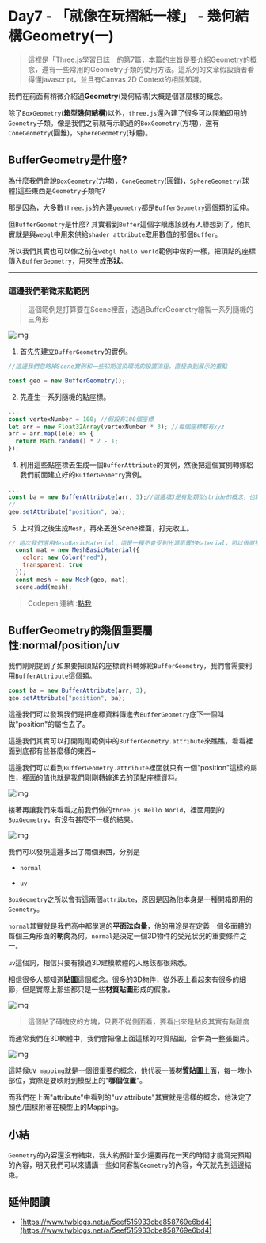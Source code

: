 # Day7 - 「就像在玩摺紙一樣」 - 幾何結構Geometry(一)  

> 這裡是「Three.js學習日誌」的第7篇，本篇的主旨是要介紹Geometry的概念，還有一些常用的Geometry子類的使用方法。這系列的文章假設讀者看得懂javascript，並且有Canvas 2D Context的相關知識。

我們在前面有稍微介紹過**Geometry**(幾何結構)大概是個甚麼樣的概念。

除了`BoxGeometry`(**箱型幾何結構**)以外，`three.js`還內建了很多可以開箱即用的`Geometry`子類。像是我們之前就有示範過的`BoxGeometry`(方塊)，還有`ConeGeometry`(圓錐)，`SphereGeometry`(球體)。 

## BufferGeometry是什麼?

為什麼我們會說`BoxGeometry`(方塊)，`ConeGeometry`(圓錐)，`SphereGeometry`(球體)這些東西是`Geometry`子類呢?

那是因為，大多數`three.js`的內建`geometry`都是`BufferGeometry`這個類的延伸。

但`BufferGeometry`是什麼? 其實看到`Buffer`這個字眼應該就有人聯想到了，他其實就是與`webgl`中用來供給`shader attribute`取用數值的那個`Buffer`。

所以我們其實也可以像之前在`webgl hello world`範例中做的一樣，把頂點的座標傳入`BufferGeometry`，用來生成**形狀**。

---

### 這邊我們稍微來點範例

> 這個範例是打算要在Scene裡面，透過BufferGeometry繪製一系列隨機的三角形


![img](https://i.imgur.com/uJNz55v.gif)


1. 首先先建立`BufferGeometry`的實例。

```javascript
//這邊我們忽略掉Scene實例和一些初期渲染環境的設置流程，直接來到展示的重點

const geo = new BufferGeometry();

```

2. 先產生一系列隨機的點座標。

```javascript
...
const vertexNumber = 100; //假設有100個座標
let arr = new Float32Array(vertexNumber * 3); //每個座標都有xyz
arr = arr.map((ele) => {
  return Math.random() * 2 - 1;
});
```

4. 利用這些點座標去生成一個`BufferAttribute`的實例，然後把這個實例轉嫁給我們前面建立好的`BufferGeometry`實例。

```javascript
...
const ba = new BufferAttribute(arr, 3);//這邊填3是有點類似stride的概念，也就是每三個算一組
// 
geo.setAttribute("position", ba);

```


5. 上材質之後生成`Mesh`，再來丟進Scene裡面，打完收工。

```javascript
// 這次我們選用MeshBasicMaterial，這是一種不會受到光源影響的Material，可以很直接地呈現出顏色
  const mat = new MeshBasicMaterial({
    color: new Color("red"),
    transparent: true
  });
  const mesh = new Mesh(geo, mat);
  scene.add(mesh);

```

> Codepen 連結 :[點我](https://codepen.io/mizok/pen/qBYPpNz)



## BufferGeometry的幾個重要屬性:normal/position/uv

我們剛剛提到了如果要把頂點的座標資料轉嫁給`BufferGeometry`，我們會需要利用`BufferAttribute`這個類。

```javascript
const ba = new BufferAttribute(arr, 3);
geo.setAttribute("position", ba);
```

這邊我們可以發現我們是把座標資料傳進去`BufferGeometry`底下一個叫做"position"的屬性去了。

這邊我們其實可以打開剛剛範例中的`BufferGeometry.attribute`來瞧瞧，看看裡面到底都有些甚麼樣的東西~

這邊我們可以看到`BufferGeometry.attribute`裡面就只有一個"position"這樣的屬性，裡面的值也就是我們剛剛轉嫁進去的頂點座標資料。

![img](https://i.imgur.com/mN5noUv.png)

接著再讓我們來看看之前我們做的`three.js Hello World`，裡面用到的`BoxGeometry`，有沒有甚麼不一樣的結果。

![img](https://i.imgur.com/JFCxLu6.png)


我們可以發現這邊多出了兩個東西，分別是

- `normal`

- `uv`

`BoxGeometry`之所以會有這兩個`attribute`，原因是因為他本身是一種開箱即用的`Geometry`。

`normal`其實就是我們高中都學過的**平面法向量**，他的用途是在定義一個多面體的每個三角形面的**朝向**為何。`normal`是決定一個3D物件的受光狀況的重要條件之一。

`uv`這個詞，相信只要有摸過3D建模軟體的人應該都很熟悉。

相信很多人都知道**貼圖**這個概念。很多的3D物件，從外表上看起來有很多的細節，但是實際上那些都只是一些**材質貼圖**形成的假象。

![img](https://i.imgur.com/qLDc5dq.jpg)

> 這個貼了磚塊皮的方塊，只要不從側面看，要看出來是貼皮其實有點難度

而通常我們在3D軟體中，我們會把像上面這樣的材質貼圖，合併為一整張圖片。


![img](https://i.imgur.com/8meZKGH.png)


這時候`UV mapping`就是一個很重要的概念，他代表一張**材質貼圖**上面，每一塊小部位，實際是要映射到模型上的"**哪個位置**"。


而我們在上面"attribute"中看到的"uv attribute"其實就是這樣的概念，他決定了顏色/圖樣附著在模型上的Mapping。


## 小結 

`Geometry`的內容還沒有結束，我大約預計至少還要再花一天的時間才能寫完預期的內容，明天我們可以來講講一些如何客製`Geometry`的內容，今天就先到這邊結束。

## 延伸閱讀


- [https://www.twblogs.net/a/5eef515933cbe858769e6bd4](https://www.twblogs.net/a/5eef515933cbe858769e6bd4)